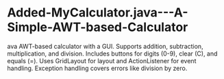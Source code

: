 # Added-MyCalculator.java---A-Simple-AWT-based-Calculator
ava AWT-based calculator with a GUI. Supports addition, subtraction, multiplication, and division. Includes buttons for digits (0-9), clear (C), and equals (=). Uses GridLayout for layout and ActionListener for event handling. Exception handling covers errors like division by zero.
